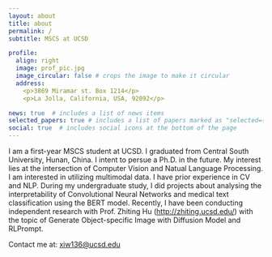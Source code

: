 ```yaml
---
layout: about
title: about
permalink: /
subtitle: MSCS at UCSD

profile:
  align: right
  image: prof_pic.jpg
  image_circular: false # crops the image to make it circular
  address: 
    <p>3869 Miramar st. Box 1214</p>
    <p>La Jolla, California, USA, 92092</p>

news: true  # includes a list of news items
selected_papers: true # includes a list of papers marked as "selected={true}"
social: true  # includes social icons at the bottom of the page
---
```


I am a first-year MSCS student at UCSD. I graduated from Central South University, Hunan, China. I intent to persue a Ph.D. in the future. My interest lies at the intersection of Computer Vision and Natual Language Processing. I am interested in utilizing multimodal data. I have prior experience in CV and NLP. During my undergraduate study, I did projects about analysing the interpretability of Convolutional Neural Networks and medical text classification using the BERT model. Recently, I have been conducting independent research with Prof. Zhiting Hu (http://zhiting.ucsd.edu/) with the topic of Generate Object-specific Image with Diffusion Model and RLPrompt. 

Contact me at: xiw136@ucsd.edu

